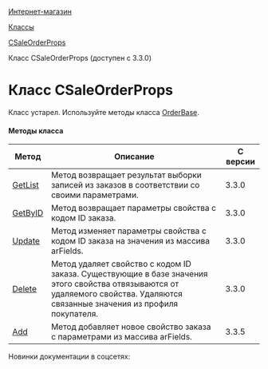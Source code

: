 [Интернет-магазин](/api_help/sale/index.php)

[Классы](/api_help/sale/classes/index.php)

[CSaleOrderProps](/api_help/sale/classes/csaleorderprops/index.php)

Класс CSaleOrderProps (доступен с 3.3.0)

Класс CSaleOrderProps
=====================

Класс устарел. Используйте методы класса [OrderBase](https://dev.1c-bitrix.ru/api_d7/bitrix/sale/classes/orderbase/index.php).

#### Методы класса

| Метод | Описание | С версии |
| --- | --- | --- |
| [GetList](/api_help/sale/classes/csaleorderprops/csaleorderprops__getlist.d76e30a4.php) | Метод возвращает результат выборки записей из заказов в соответствии со своими параметрами. | 3.3.0 |
| [GetByID](/api_help/sale/classes/csaleorderprops/csaleorderprops__getbyid.39564dea.php) | Метод возвращает параметры свойства с кодом ID заказа. | 3.3.0 |
| [Update](/api_help/sale/classes/csaleorderprops/csaleorderprops__update.6e284623.php) | Метод изменяет параметры свойства с кодом ID заказа на значения из массива arFields. | 3.3.0 |
| [Delete](/api_help/sale/classes/csaleorderprops/csaleorderprops__delete.75442e5e.php) | Метод удаляет свойство с кодом ID заказа. Существующие в базе значения этого свойства отвязываются от удаляемого свойства. Удаляются связанные значения из профиля покупателя. | 3.3.0 |
| [Add](/api_help/sale/classes/csaleorderprops/csaleorderprops__add.b64a5ac9.php) | Метод добавляет новое свойство заказа с параметрами из массива arFields. | 3.3.5 |

Новинки документации в соцсетях: